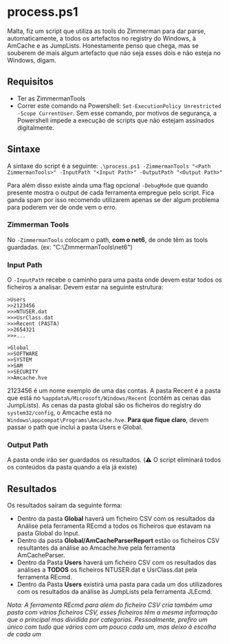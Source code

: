 # process.ps1

Malta, fiz um script que utiliza as tools do Zimmerman para dar parse, automaticamente, a todos os artefactos no registry do Windows, à AmCache e as JumpLists. Honestamente penso que chega, mas se souberem de mais algum artefacto que não seja esses dois e não esteja no Windows, digam.

## Requisitos

- Ter as ZimmermanTools
- Correr este comando na Powershell: `Set-ExecutionPolicy Unrestricted -Scope CurrentUser`.
  Sem esse comando, por motivos de segurança, a Powershell impede a execução de scripts que não estejam assinados digitalmente.

## Sintaxe

A sintaxe do script é a seguinte:
`.\process.ps1 -ZimmermanTools "<Path ZimmermanTools>" -InputPath "<Input Path>" -OutputPath "<Output Path>"`

Para além disso existe ainda uma flag opcional `-DebugMode` que quando presente mostra o output de cada ferramenta empregue pelo script. Fica ganda spam por isso recomendo utilizarem apenas se der algum problema para poderem ver de onde vem o erro.

### Zimmerman Tools

No `-ZimmermanTools` colocam o path, **com o net6**, de onde têm as tools guardadas. (ex: "C:\ZimmermanTools\net6")

### Input Path

O `-InputPath` recebe o caminho para uma pasta onde devem estar todos os ficheiros a analisar. Devem estar na seguinte estrutura:

```
>Users
>>2123456
>>>NTUSER.dat
>>>UsrClass.dat
>>>Recent (PASTA)
>>2654321
>>>...

>Global
>>SOFTWARE
>>SYSTEM
>>SAM
>>SECURITY
>>Amcache.hve
```

2123456 é um nome exemplo de uma das contas. A pasta Recent é a pasta que está no `%appdata%/Microsoft/Windows/Recent` (contém as cenas das JumpLists).
As cenas da pasta global são os ficheiros do registry do `system32/config`, o Amcache está no `Windows\appcompat\Programs\Amcache.hve`.
**Para que fique claro**, devem passar o path que inclui a pasta Users e Global.

### Output Path

A pasta onde irão ser guardados os resultados. (:warning: O script eliminará todos os conteúdos da pasta quando a ela já existe)

## Resultados

Os resultados saíram da seguinte forma:

- Dentro da pasta **Global** haverá um ficheiro CSV com os resultados da Análise pela ferramenta REcmd a todos os ficheiros que estavam na pasta Global do Input.
- Dentro da pasta **Global/AmCacheParserReport** estão os ficheiros CSV resultantes da análise ao Amcache.hve pela ferramenta AmCacheParser.
- Dentro da Pasta **Users** haverá um ficheiro CSV com os resultados das análises a **TODOS** os ficheiros NTUSER.dat e UsrClass.dat pela ferramenta REcmd.
- Dentro da Pasta **Users** existirá uma pasta para cada um dos utilizadores com os resultados da análise às JumpLists pela ferramenta JLEcmd.

_Nota: A ferramenta REcmd para além do ficheiro CSV cria também uma pasta com vários ficheiros CSV, esses ficheiros têm a mesma informação que o principal mas dividida por categorias. Pessoalmente, prefiro um único com tudo que vários com um pouco cada um, mas deixo à escolha de cada um_
